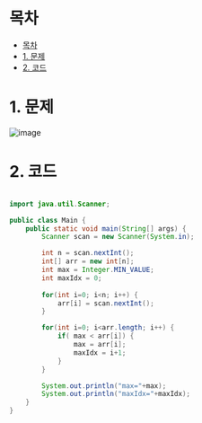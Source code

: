 # 목차
- [목차](#목차)
- [1. 문제](#1-문제)
- [2. 코드](#2-코드)

# 1. 문제
![image](https://user-images.githubusercontent.com/71534090/127864323-c6a37373-3c8d-4f18-885a-400fbd69a06f.png)

# 2. 코드
```java

import java.util.Scanner;

public class Main {
    public static void main(String[] args) {
        Scanner scan = new Scanner(System.in);

        int n = scan.nextInt();
        int[] arr = new int[n];
        int max = Integer.MIN_VALUE;
        int maxIdx = 0;
        
        for(int i=0; i<n; i++) {
            arr[i] = scan.nextInt();
        }

        for(int i=0; i<arr.length; i++) {
            if( max < arr[i]) {
                max = arr[i];
                maxIdx = i+1;
            }
        }

        System.out.println("max="+max);
        System.out.println("maxIdx="+maxIdx);
    }
}

```